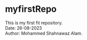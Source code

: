 # myfirstRepo
This is my first fit repository.
<br>
Date: 26-08-2023<br>
Author: Mohammed Shahnawaz Alam.
